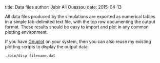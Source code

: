 title:  Data files
author: Jabir Ali Ouassou
date:   2015-04-13

All data files produced by the simulations are exported as numerical tables
in a simple tab-delimited text file, with the top row documenting the output
format. These results should be easy to import and plot in any common plotting
environment.

If you have [Gnuplot](http://www.gnuplot.info/) on your system, then you can
also reuse my existing plotting scripts to display the output data:

    ./bin/disp filename.dat
